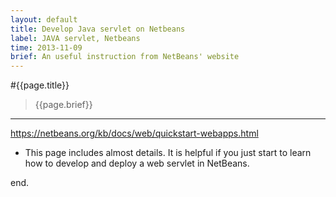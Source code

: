 ```yaml
---
layout: default
title: Develop Java servlet on Netbeans 
label: JAVA servlet, Netbeans
time: 2013-11-09
brief: An useful instruction from NetBeans' website
---
```


#{{page.title}}
> {{page.brief}}
**************

<https://netbeans.org/kb/docs/web/quickstart-webapps.html>  

+ This page includes almost details. It is helpful if you just start to learn how to develop and deploy a web servlet in NetBeans.  

end.